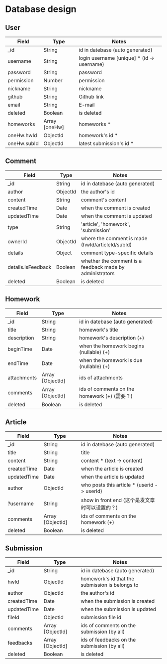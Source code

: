 # Database design

## User

Field        | Type          | Notes
------------ | ------------- | ------------
_id          | String        | id in datebase (auto generated)
username     | String        | login username [unique] * (id -> username)
password     | String        | password
permission   | Number        | permission
nickname     | String        | nickname
github       | String        | Github link
email        | String        | E-mail
deleted      | Boolean       | is deleted
homeworks    | Array [oneHw] | homeworks *
oneHw.hwId   | ObjectId      | homework's id *
oneHw.subId  | ObjectId      | latest submission's id *

## Comment

Field              | Type             | Notes
------------------ | ---------------- | ------------
_id                | String           | id in datebase (auto generated)
author             | ObjectId         | the author's id
content            | String           | comment's content
createdTime        | Date             | when the comment is created
updatedTime        | Date             | when the comment is updated
type               | String           | 'article', 'homework', 'submission'
ownerId            | ObjectId         | where the comment is made (hwId/articleId/subId)
details            | Object           | comment type-specific details
details.isFeedback | Boolean          | whether the comment is a feedback made by administrators
deleted            | Boolean          | is deleted

## Homework

Field        | Type             | Notes
------------ | ---------------- | ------------
_id          | String           | id in datebase (auto generated)
title        | String           | homework's title
description  | String           | homework's description (+)
beginTime    | Date             | when the homework begins (nullable) (+)
endTime      | Date             | when the homework is due (nullable) (+)
attachments  | Array [ObjectId] | ids of attachments
comments     | Array [ObjectId] | ids of comments on the homework (+) (需要？)
deleted      | Boolean          | is deleted

## Article

Field          | Type              | Notes
-------------- | ----------------- | ------------
_id            | String            | id in datebase (auto generated)
title          | String            | title
content        | String            | content * (text -> content)
createdTime    | Date              | when the article is created
updatedTime    | Date              | when the article is updated
author         | ObjectId          | who posts this article * (userid -> userId)
?username      | String            | show in front end (这个是发文章时可以设置的？)
comments       | Array [ObjectId]  | ids of comments on the homework (+)
deleted        | Boolean           | is deleted

## Submission

Field        | Type             | Notes
------------ | ---------------- | ------------
_id          | String           | id in datebase (auto generated)
hwId         | ObjectId         | homework's id that the submission is belongs to
author       | ObjectId         | the author's id
createdTime  | Date             | when the submission is created
updatedTime  | Date             | when the submission is updated
fileId       | ObjectId         | submission file id
comments     | Array [ObjectId] | ids of comments on the submission (by all)
feedbacks    | Array [ObjectId] | ids of feedbacks on the submission (by all)
deleted      | Boolean          | is deleted
